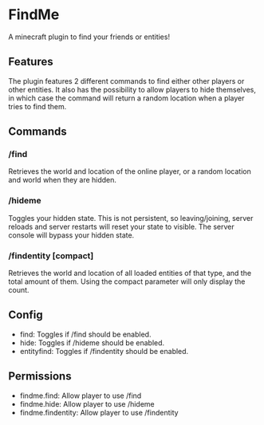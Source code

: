 # FindMe
A minecraft plugin to find your friends or entities!

## Features
The plugin features 2 different commands to find either other players or other entities. It also has the possibility to allow players to hide themselves, in which case the command will return a random location when a player tries to find them.

## Commands
### /find <player>
Retrieves the world and location of the online player, or a random location and world when they are hidden.
### /hideme
Toggles your hidden state. This is not persistent, so leaving/joining, server reloads and server restarts will reset your state to visible. The server console will bypass your hidden state.
### /findentity <entity> \[compact]
Retrieves the world and location of all loaded entities of that type, and the total amount of them. Using the compact parameter will only display the count.

## Config
- find: Toggles if /find should be enabled.
- hide: Toggles if /hideme should be enabled.
- entityfind: Toggles if /findentity should be enabled.

## Permissions
- findme.find: Allow player to use /find
- findme.hide: Allow player to use /hideme
- findme.findentity: Allow player to use /findentity
